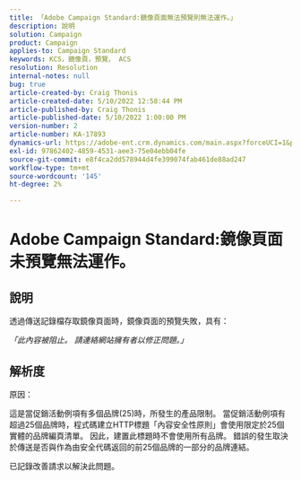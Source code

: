 ```yaml
---
title: 「Adobe Campaign Standard:鏡像頁面無法預覽則無法運作。」
description: 說明
solution: Campaign
product: Campaign
applies-to: Campaign Standard
keywords: KCS，鏡像頁，預覽， ACS
resolution: Resolution
internal-notes: null
bug: true
article-created-by: Craig Thonis
article-created-date: 5/10/2022 12:58:44 PM
article-published-by: Craig Thonis
article-published-date: 5/10/2022 1:00:00 PM
version-number: 2
article-number: KA-17893
dynamics-url: https://adobe-ent.crm.dynamics.com/main.aspx?forceUCI=1&pagetype=entityrecord&etn=knowledgearticle&id=4c3c54e6-60d0-ec11-a7b5-00224809ccc2
exl-id: 97862402-4859-4531-aee3-75e04ebb04fe
source-git-commit: e8f4ca2dd578944d4fe399074fab461de88ad247
workflow-type: tm+mt
source-wordcount: '145'
ht-degree: 2%

---
```


# Adobe Campaign Standard:鏡像頁面未預覽無法運作。

## 說明


透過傳送記錄檔存取鏡像頁面時，鏡像頁面的預覽失敗，具有：

*「此內容被阻止。 請連絡網站擁有者以修正問題。」*


## 解析度


原因：

這是當促銷活動例項有多個品牌(25)時，所發生的產品限制。 當促銷活動例項有超過25個品牌時，程式碼建立HTTP標題「內容安全性原則」會使用限定於25個實體的品牌編頁清單。 因此，建置此標題時不會使用所有品牌。 錯誤的發生取決於傳送是否與作為由安全代碼返回的前25個品牌的一部分的品牌連結。

已記錄改善請求以解決此問題。
